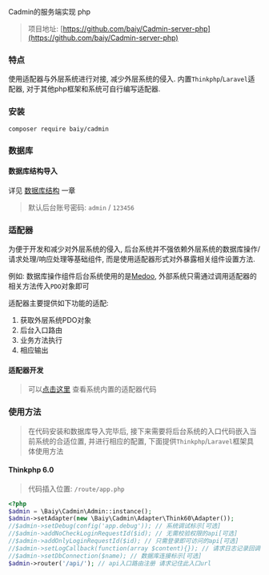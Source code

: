 Cadmin的服务端实现 php

> 项目地址: [https://github.com/baiy/Cadmin-server-php](https://github.com/baiy/Cadmin-server-php)

### 特点

使用适配器与外层系统进行对接, 减少外层系统的侵入. 内置`Thinkphp`/`Laravel`适配器, 对于其他php框架和系统可自行编写适配器.

### 安装

```
composer require baiy/cadmin
```

### 数据库

#### 数据库结构导入

详见 [数据库结构](server/db.md) 一章

> 默认后台账号密码: `admin` / `123456`

### 适配器
为便于开发和减少对外层系统的侵入, 后台系统并不强依赖外层系统的数据库操作/请求处理/响应处理等基础组件, 而是使用适配器形式对外暴露相关组件设置方法.

例如: 数据库操作组件后台系统使用的是[Medoo](https://medoo.in), 外部系统只需通过调用适配器的相关方法传入`PDO`对象即可

适配器主要提供如下功能的适配:
1. 获取外层系统PDO对象
1. 后台入口路由
1. 业务方法执行
1. 相应输出

#### 适配器开发
> 可以[点击这里](https://github.com/baiy/Cadmin-server-php/tree/master/src/Adapter) 查看系统内置的适配器代码

### 使用方法
> 在代码安装和数据库导入完毕后, 接下来需要将后台系统的入口代码嵌入当前系统的合适位置, 并进行相应的配置, 下面提供`Thinkphp`/`Laravel`框架具体使用方法

#### Thinkphp 6.0
> 代码插入位置: `/route/app.php`
 
```php
<?php
$admin = \Baiy\Cadmin\Admin::instance();
$admin->setAdapter(new \Baiy\Cadmin\Adapter\Think60\Adapter());
//$admin->setDebug(config('app.debug')); // 系统调试标示[可选]
//$admin->addNoCheckLoginRequestId($id); // 无需校验权限的api[可选]
//$admin->addOnlyLoginRequestId($id); // 只需登录即可访问的api[可选]
//$admin->setLogCallback(function(array $content){}); // 请求日志记录回调函数[可选]
//$admin->setDbConnection($name); // 数据库连接标示[可选]
$admin->router('/api/'); // api入口路由注册 请求记住此入口url
```


